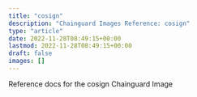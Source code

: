 ```yaml
---
title: "cosign"
description: "Chainguard Images Reference: cosign"
type: "article"
date: 2022-11-28T08:49:15+00:00
lastmod: 2022-11-28T08:49:15+00:00
draft: false
images: []
---
```


Reference docs for the cosign Chainguard Image
